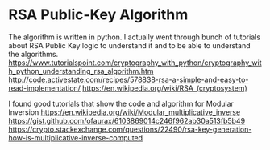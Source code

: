 # RSA Public-Key Algorithm
The algorithm is written in python. I actually went through bunch of tutorials about RSA Public Key logic to understand it and to be able to understand the algorithms.
https://www.tutorialspoint.com/cryptography_with_python/cryptography_with_python_understanding_rsa_algorithm.htm
http://code.activestate.com/recipes/578838-rsa-a-simple-and-easy-to-read-implementation/
https://en.wikipedia.org/wiki/RSA_(cryptosystem)

I found good tutorials that show the code and algorithm for Modular Inversion
https://en.wikipedia.org/wiki/Modular_multiplicative_inverse
https://gist.github.com/ofaurax/6103869014c246f962ab30a513fb5b49
https://crypto.stackexchange.com/questions/22490/rsa-key-generation-how-is-multiplicative-inverse-computed
